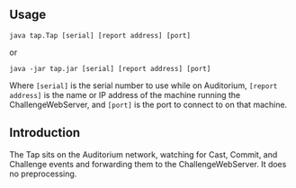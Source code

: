 ## Usage ##

```
java tap.Tap [serial] [report address] [port]
```
or
```
java -jar tap.jar [serial] [report address] [port]
```
Where `[serial]` is the serial number to use while on Auditorium, `[report address]` is the name or IP address of the machine running the ChallengeWebServer, and `[port]` is the port to connect to on that machine.

## Introduction ##

The Tap sits on the Auditorium network, watching for Cast, Commit, and Challenge events and forwarding them to the ChallengeWebServer.  It does no preprocessing.